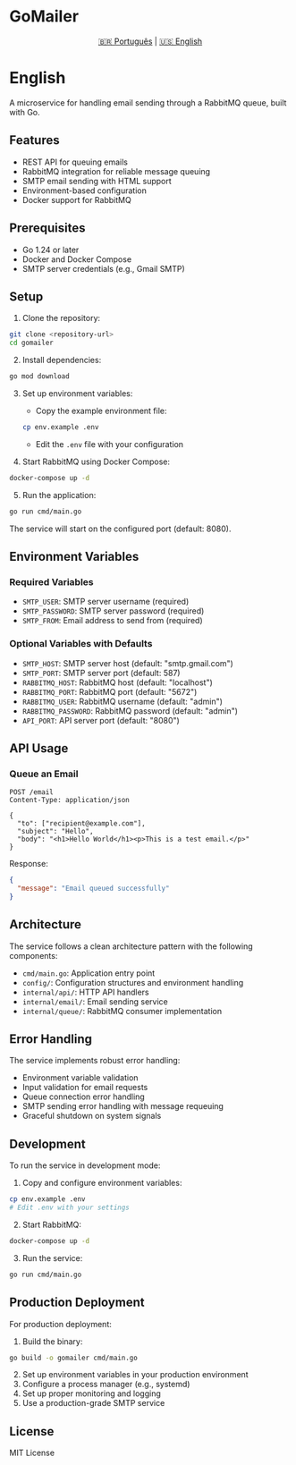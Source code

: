 # GoMailer

<div align="center">

[🇧🇷 Português](README.md) | [🇺🇸 English](#english)

</div>

# English

A microservice for handling email sending through a RabbitMQ queue, built with Go.

## Features

- REST API for queuing emails
- RabbitMQ integration for reliable message queuing
- SMTP email sending with HTML support
- Environment-based configuration
- Docker support for RabbitMQ

## Prerequisites

- Go 1.24 or later
- Docker and Docker Compose
- SMTP server credentials (e.g., Gmail SMTP)

## Setup

1. Clone the repository:

```bash
git clone <repository-url>
cd gomailer
```

2. Install dependencies:

```bash
go mod download
```

3. Set up environment variables:

   - Copy the example environment file:

   ```bash
   cp env.example .env
   ```

   - Edit the `.env` file with your configuration

4. Start RabbitMQ using Docker Compose:

```bash
docker-compose up -d
```

5. Run the application:

```bash
go run cmd/main.go
```

The service will start on the configured port (default: 8080).

## Environment Variables

### Required Variables

- `SMTP_USER`: SMTP server username (required)
- `SMTP_PASSWORD`: SMTP server password (required)
- `SMTP_FROM`: Email address to send from (required)

### Optional Variables with Defaults

- `SMTP_HOST`: SMTP server host (default: "smtp.gmail.com")
- `SMTP_PORT`: SMTP server port (default: 587)
- `RABBITMQ_HOST`: RabbitMQ host (default: "localhost")
- `RABBITMQ_PORT`: RabbitMQ port (default: "5672")
- `RABBITMQ_USER`: RabbitMQ username (default: "admin")
- `RABBITMQ_PASSWORD`: RabbitMQ password (default: "admin")
- `API_PORT`: API server port (default: "8080")

## API Usage

### Queue an Email

```http
POST /email
Content-Type: application/json

{
  "to": ["recipient@example.com"],
  "subject": "Hello",
  "body": "<h1>Hello World</h1><p>This is a test email.</p>"
}
```

Response:

```json
{
  "message": "Email queued successfully"
}
```

## Architecture

The service follows a clean architecture pattern with the following components:

- `cmd/main.go`: Application entry point
- `config/`: Configuration structures and environment handling
- `internal/api/`: HTTP API handlers
- `internal/email/`: Email sending service
- `internal/queue/`: RabbitMQ consumer implementation

## Error Handling

The service implements robust error handling:

- Environment variable validation
- Input validation for email requests
- Queue connection error handling
- SMTP sending error handling with message requeuing
- Graceful shutdown on system signals

## Development

To run the service in development mode:

1. Copy and configure environment variables:

```bash
cp env.example .env
# Edit .env with your settings
```

2. Start RabbitMQ:

```bash
docker-compose up -d
```

3. Run the service:

```bash
go run cmd/main.go
```

## Production Deployment

For production deployment:

1. Build the binary:

```bash
go build -o gomailer cmd/main.go
```

2. Set up environment variables in your production environment
3. Configure a process manager (e.g., systemd)
4. Set up proper monitoring and logging
5. Use a production-grade SMTP service

## License

MIT License

